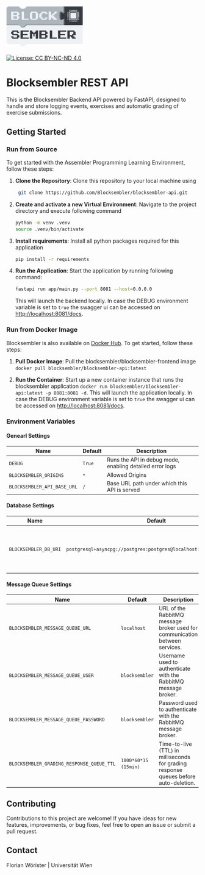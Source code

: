 ## <img src="img/logo.png" alt="drawing" width="200"/>

[![License: CC BY-NC-ND 4.0](https://img.shields.io/badge/License-CC_BY--NC--ND_4.0-lightgrey.svg)](https://creativecommons.org/licenses/by-nc-nd/4.0/)

# Blocksembler REST API

This is the Blocksembler Backend API powered by FastAPI, designed to handle and store logging events, exercises and
automatic grading of exercise submissions.

## Getting Started

### Run from Source

To get started with the Assembler Programming Learning Environment, follow these steps:

1. **Clone the Repository**: Clone this repository to your local machine using

   ```bash
    git clone https://github.com/Blocksembler/blocksembler-api.git
   ```

2. **Create and activate a new Virtual Environment**: Navigate to the project directory and execute following command
   ```bash
   python -m venv .venv
   source .venv/bin/activate
   ```
3. **Install requirements**: Install all python packages required for this application
   ```bash
   pip install -r requirements
   ```

4. **Run the Application**: Start the application by running following command:
   ```bash
   fastapi run app/main.py --port 8081 --host=0.0.0.0
   ```

   This will launch the backend locally. In case the DEBUG environment variable is set to `true` the swagger ui can be
   accessed on [http://localhost:8081/docs](http://localhost:8081/docs).

### Run from Docker Image

Blocksembler is also available on [Docker Hub](https://hub.docker.com/r/blocksembler/blocksembler-frontend/tags). To get
started, follow these steps:

1. **Pull Docker Image**: Pull the blocksembler/blocksembler-frontend image
   `docker pull blocksembler/blocksembler-api:latest`

2. **Run the Container**: Start up a new container instance that runs the blocksembler application
   `docker run blocksembler/blocksembler-api:latest -p 8081:8081 -d`. This will launch the application locally. In case
   the DEBUG environment variable is set to `true` the swagger ui can be accessed
   on [http://localhost:8081/docs](http://localhost:8081/docs).

### Environment Variables

#### Genearl Settings

| Name                        | Default | Description                                              |
|-----------------------------|---------|----------------------------------------------------------|
| `DEBUG`                     | `True`  | Runs the API in debug mode, enabling detailed error logs |
| `BLOCKSEMBLER_ORIGINS`      | `*`     | Allowed Origins                                          |
| `BLOCKSEMBLER_API_BASE_URL` | `/`     | Base URL path under which this API is served             |

#### Database Settings

| Name                  | Default                                                              | Description                                                 |
|-----------------------|----------------------------------------------------------------------|-------------------------------------------------------------|
| `BLOCKSEMBLER_DB_URI` | `postgresql+asyncpg://postgres:postgres@localhost:5432/blocksembler` | Host address of the *postgres* instance (e.g., `localhost`) |

#### Message Queue Settings

| Name                                      | Default              | Description                                                                          |
|-------------------------------------------|----------------------|--------------------------------------------------------------------------------------|
| `BLOCKSEMBLER_MESSAGE_QUEUE_URL`          | `localhost`          | URL of the RabbitMQ message broker used for communication between services.          |
| `BLOCKSEMBLER_MESSAGE_QUEUE_USER`         | `blocksembler`       | Username used to authenticate with the RabbitMQ message broker.                      |
| `BLOCKSEMBLER_MESSAGE_QUEUE_PASSWORD`     | `blocksembler`       | Password used to authenticate with the RabbitMQ message broker.                      |
| `BLOCKSEMBLER_GRADING_RESPONSE_QUEUE_TTL` | `1000*60*15 (15min)` | Time-to-live (TTL) in milliseconds for grading response queues before auto-deletion. |

## Contributing

Contributions to this project are welcome! If you have ideas for new features, improvements, or bug fixes, feel free to
open an issue or submit a pull request.

## Contact

Florian Wörister | Universität Wien